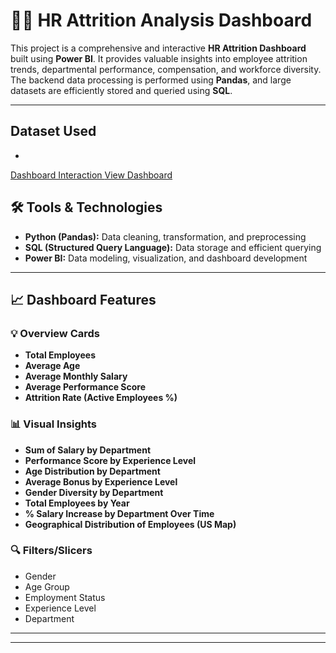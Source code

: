 # 🧑‍💼 HR Attrition Analysis Dashboard

This project is a comprehensive and interactive **HR Attrition Dashboard** built using **Power BI**. It provides valuable insights into employee attrition trends, departmental performance, compensation, and workforce diversity. The backend data processing is performed using **Pandas**, and large datasets are efficiently stored and queried using **SQL**.

---

## Dataset Used
- **<a href="https://github.com/Deepakvnaik18/Data-Analysis-Dashboard/blob/main/EMP.DATASET.csv">**

Dashboard Interaction <a href="https://github.com/Deepakvnaik18/Data-Analysis-Dashboard/blob/main/HR%20ATTRITION%20DASHBOARD.png">View Dashboard</a>

## 🛠️ Tools & Technologies

- **Python (Pandas):** Data cleaning, transformation, and preprocessing
- **SQL (Structured Query Language):** Data storage and efficient querying
- **Power BI:** Data modeling, visualization, and dashboard development

---

## 📈 Dashboard Features

### 💡 Overview Cards
- **Total Employees**
- **Average Age**
- **Average Monthly Salary**
- **Average Performance Score**
- **Attrition Rate (Active Employees %)**

### 📊 Visual Insights
- **Sum of Salary by Department**
- **Performance Score by Experience Level**
- **Age Distribution by Department**
- **Average Bonus by Experience Level**
- **Gender Diversity by Department**
- **Total Employees by Year**
- **% Salary Increase by Department Over Time**
- **Geographical Distribution of Employees (US Map)**

### 🔍 Filters/Slicers
- Gender
- Age Group
- Employment Status
- Experience Level
- Department

---



---

